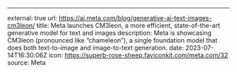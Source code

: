---
external: true
url: https://ai.meta.com/blog/generative-ai-text-images-cm3leon/
title: Meta launches CM3leon, a more efficient, state-of-the-art generative model for text and images
description: Meta is showcasing CM3leon (pronounced like “chameleon”), a single foundation model that does both text-to-image and image-to-text generation.
date: 2023-07-14T16:30:06Z
icon: https://superb-rose-sheep.faviconkit.com/meta.com/32
source: Meta